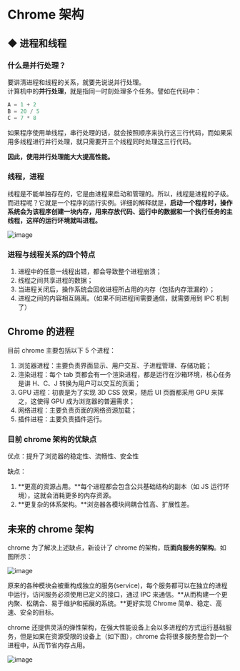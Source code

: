 # Chrome 架构

<!-- 浏览器工作原理与实践——李兵——极客时间 -->

## ◆ 进程和线程

### 什么是并行处理？

要讲清进程和线程的关系，就要先说说并行处理。<br/>
计算机中的**并行处理**，就是指同一时刻处理多个任务。譬如在代码中：

```js
A = 1 + 2
B = 20 / 5
C = 7 * 8
```

如果程序使用单线程，串行处理的话，就会按照顺序来执行这三行代码，而如果采用多线程进行并行处理，就只需要开三个线程同时处理这三行代码。

**因此，使用并行处理能大大提高性能。**

### 线程，进程

线程是不能单独存在的，它是由进程来启动和管理的。所以，线程是进程的子级。<br/>
而进程呢？它就是一个程序的运行实例。详细的解释就是，**启动一个程序时，操作系统会为该程序创建一块内存，用来存放代码、运行中的数据和一个执行任务的主线程，这样的运行环境就叫进程。**

![image](/browser-network/ddd.png)

### 进程与线程关系的四个特点

1. 进程中的任意一线程出错，都会导致整个进程崩溃；
2. 线程之间共享进程的数据；
3. 当进程关闭后，操作系统会回收进程所占用的内存（包括内存泄漏的）；
4. 进程之间的内容相互隔离。（如果不同进程间需要通信，就需要用到 IPC 机制了）

## Chrome 的进程

目前 chrome 主要包括以下 5 个进程：

1. 浏览器进程：主要负责界面显示、用户交互、子进程管理、存储功能；
2. 渲染进程：每个 tab 页都会有一个渲染进程，都是运行在沙箱环境，核心任务是讲 H、C、J 转换为用户可以交互的页面；
3. GPU 进程：初衷是为了实现 3D CSS 效果，随后 UI 页面都采用 GPU 来挥之，这使得 GPU 成为浏览器的普遍需求；
4. 网络进程：主要负责页面的网络资源加载；
5. 插件进程：主要负责插件运行。

### 目前 chrome 架构的优缺点

优点：提升了浏览器的稳定性、流畅性、安全性

缺点：

1. **更高的资源占用。**每个进程都会包含公共基础结构的副本（如 JS 运行环境），这就会消耗更多的内存资源。
2. **更复杂的体系架构。**浏览器各模块间耦合性高、扩展性差。

## 未来的 chrome 架构

chrome 为了解决上述缺点，新设计了 chrome 的架构，既**面向服务的架构**。如图所示：

![image](/browser-network/nc.png)

原来的各种模块会被重构成独立的服务(service)，每个服务都可以在独立的进程中运行，访问服务必须使用已定义的接口，通过 IPC 来通信。**从而构建一个更内聚、松耦合、易于维护和拓展的系统。**更好实现 Chrome 简单、稳定、高速、安全的目标。

chrome 还提供灵活的弹性架构，在强大性能设备上会以多进程的方式运行基础服务，但是如果在资源受限的设备上（如下图），chrome 会将很多服务整合到一个进程中，从而节省内存占用。

![image](/browser-network/tx.png)
